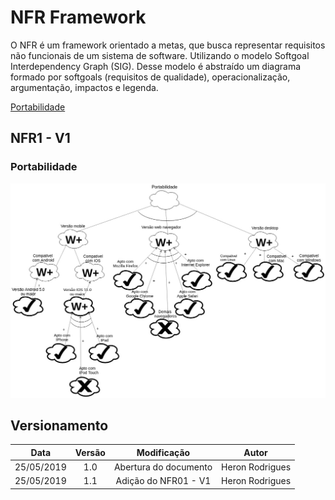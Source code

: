 # NFR Framework

O NFR é um framework orientado a metas, que busca representar requisitos não funcionais de um sistema de software. Utilizando o modelo Softgoal Interdependency Graph (SIG). Desse modelo é abstraído um diagrama formado por softgoals (requisitos de qualidade), operacionalização, argumentação, impactos e legenda.

[Portabilidade](#nfr1-v1)

## NFR1 - V1
### Portabilidade

![NFR01](../img/Modelagem/nfr_portabilidade.jpg)

## Versionamento

| Data | Versão | Modificação | Autor |
|  :------: | :------: | :------: | :------: |
| 25/05/2019 | 1.0 | Abertura do documento | Heron Rodrigues |
| 25/05/2019 | 1.1 | Adição do NFR01 - V1 | Heron Rodrigues |
